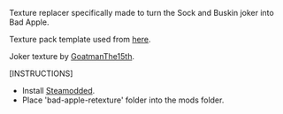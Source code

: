 Texture replacer specifically made to turn the Sock and Buskin joker into Bad Apple.

Texture pack template used from [here](https://github.com/emihead/balatro-texture-pack-template).

Joker texture by [GoatmanThe15th](https://www.deviantart.com/goatmanthe15th/art/Bad-Apple-Joker-Balatro-Touhou-Fanart-1161958312).

[INSTRUCTIONS]
- Install [Steamodded](https://github.com/Steamodded/smods).
- Place 'bad-apple-retexture' folder into the mods folder.
